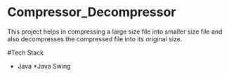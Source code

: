 # Compressor_Decompressor
This project helps in compressing a large size file into smaller size file and also decompresses the compressed file into its original size.

#Tech Stack
* Java
*Java Swing
